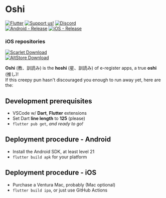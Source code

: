 # Oshi 

[![Flutter](https://img.shields.io/badge/Flutter-49599c?logo=flutter)](https://flutter.dev/)
[![Support us!](https://img.shields.io/badge/Support_us!-c8505a?logo=kofi)](https://ko-fi.com/ogaku_oshi)
[![Discord](https://img.shields.io/badge/Discord-aa7e72?logo=discord)](https://youtu.be/dQw4w9WgXcQ)  
[![Android - Release](https://img.shields.io/badge/Android-Release-2ea44f?logo=android)](https://github.com/Ogaku/Oshi/releases/latest/download/Oshi.apk)
[![iOS - Release](https://img.shields.io/badge/iOS-Release-2ea44f?logo=apple)](https://github.com/Ogaku/Oshi/releases/latest/download/Oshi.ipa)

### iOS repositories

[![Scarlet Download](https://img.shields.io/badge/dynamic/json?url=https%3A%2F%2Fraw.githubusercontent.com%2FOgaku%2FToudai%2Fmain%2Fscarlet_repo.json&query=%24.Other%5B0%5D.version&logo=docusign&logoColor=white&label=Scarlet&color=b30d27)](https://raw.githubusercontent.com/Ogaku/Toudai/main/scarlet_repo.json)  
[![AltStore Download](https://img.shields.io/badge/dynamic/json?url=https%3A%2F%2Fraw.githubusercontent.com%2FOgaku%2FToudai%2Fmain%2Faltstore_repo.json&query=%24.apps%5B0%5D.versions%5B0%5D.version&logo=docusign&logoColor=white&label=AltStore&color=338185)](https://raw.githubusercontent.com/Ogaku/Toudai/main/altstore_repo.json)

**Oshi** (教、訓読み) is the **hoshi** (星、訓読み) of e-register apps, a true **oshi** (推し)!  
If this creepy pun hasn't discouraged you enough to run away yet, here are the:

## Development prerequisites
- VSCode w/ **Dart**, **Flutter** extensions
- Set Dart **line length** to **125** (please)
- `flutter pub get`, *and ready to go!*

## Deployment procedure - Android
- Install the Android SDK, at least level 21
- `flutter build apk` for your platform

## Deployment procedure - iOS
- Purchase a Ventura Mac, probably (Mac optional)
- `flutter build ipa`, or just use GitHub Actions
